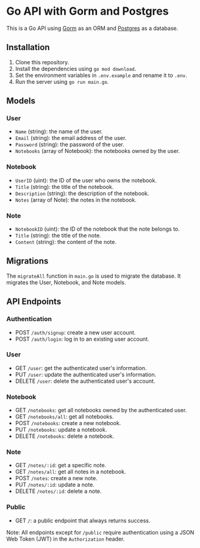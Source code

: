 # Go API with Gorm and Postgres

This is a Go API using [Gorm](https://gorm.io/) as an ORM and [Postgres](https://www.postgresql.org/) as a database.

## Installation

1. Clone this repository.
2. Install the dependencies using `go mod download`.
3. Set the environment variables in `.env.example` and rename it to `.env`.
4. Run the server using `go run main.go`.

## Models

### User
- `Name` (string): the name of the user.
- `Email` (string): the email address of the user.
- `Password` (string): the password of the user.
- `Notebooks` (array of Notebook): the notebooks owned by the user.

### Notebook
- `UserID` (uint): the ID of the user who owns the notebook.
- `Title` (string): the title of the notebook.
- `Description` (string): the description of the notebook.
- `Notes` (array of Note): the notes in the notebook.

### Note
- `NotebookID` (uint): the ID of the notebook that the note belongs to.
- `Title` (string): the title of the note.
- `Content` (string): the content of the note.

## Migrations

The `migrateAll` function in `main.go` is used to migrate the database. It migrates the User, Notebook, and Note models.

## API Endpoints

### Authentication

- POST `/auth/signup`: create a new user account.
- POST `/auth/login`: log in to an existing user account.

### User

- GET `/user`: get the authenticated user's information.
- PUT `/user`: update the authenticated user's information.
- DELETE `/user`: delete the authenticated user's account.

### Notebook

- GET `/notebooks`: get all notebooks owned by the authenticated user.
- GET `/notebooks/all`: get all notebooks.
- POST `/notebooks`: create a new notebook.
- PUT `/notebooks`: update a notebook.
- DELETE `/notebooks`: delete a notebook.

### Note

- GET `/notes/:id`: get a specific note.
- GET `/notes/all`: get all notes in a notebook.
- POST `/notes`: create a new note.
- PUT `/notes/:id`: update a note.
- DELETE `/notes/:id`: delete a note.

### Public

- GET `/`: a public endpoint that always returns success.

Note: All endpoints except for `/public` require authentication using a JSON Web Token (JWT) in the `Authorization` header.

